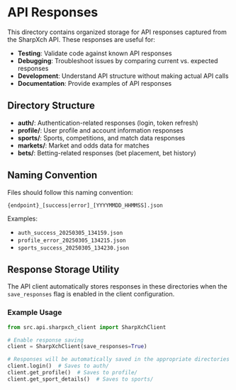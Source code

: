 # API Responses

This directory contains organized storage for API responses captured from the SharpXch API.
These responses are useful for:

- **Testing**: Validate code against known API responses
- **Debugging**: Troubleshoot issues by comparing current vs. expected responses
- **Development**: Understand API structure without making actual API calls
- **Documentation**: Provide examples of API responses

## Directory Structure

- **auth/**: Authentication-related responses (login, token refresh)
- **profile/**: User profile and account information responses
- **sports/**: Sports, competitions, and match data responses
- **markets/**: Market and odds data for matches
- **bets/**: Betting-related responses (bet placement, bet history)

## Naming Convention

Files should follow this naming convention:
```
{endpoint}_[success|error]_[YYYYMMDD_HHMMSS].json
```

Examples:
- `auth_success_20250305_134159.json`
- `profile_error_20250305_134215.json`
- `sports_success_20250305_134230.json`

## Response Storage Utility

The API client automatically stores responses in these directories when the
`save_responses` flag is enabled in the client configuration.

### Example Usage

```python
from src.api.sharpxch_client import SharpXchClient

# Enable response saving
client = SharpXchClient(save_responses=True)

# Responses will be automatically saved in the appropriate directories
client.login()  # Saves to auth/
client.get_profile()  # Saves to profile/
client.get_sport_details()  # Saves to sports/
```
